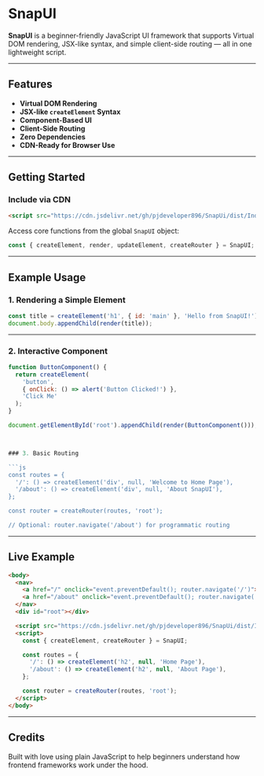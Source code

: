 
# SnapUI

**SnapUI** is a beginner-friendly JavaScript UI framework that supports Virtual DOM rendering, JSX-like syntax, and simple client-side routing — all in one lightweight script.

---

## Features

- **Virtual DOM Rendering**
- **JSX-like `createElement` Syntax**
- **Component-Based UI**
- **Client-Side Routing**
- **Zero Dependencies**
- **CDN-Ready for Browser Use**

---

## Getting Started

### Include via CDN

```html
<script src="https://cdn.jsdelivr.net/gh/pjdeveloper896/SnapUi/dist/Index.js"></script>
````

Access core functions from the global `SnapUI` object:

```js
const { createElement, render, updateElement, createRouter } = SnapUI;
```

---

## Example Usage

### 1. Rendering a Simple Element

```js
const title = createElement('h1', { id: 'main' }, 'Hello from SnapUI!');
document.body.appendChild(render(title));
```

---

### 2. Interactive Component

```js
function ButtonComponent() {
  return createElement(
    'button',
    { onClick: () => alert('Button Clicked!') },
    'Click Me'
  );
}

document.getElementById('root').appendChild(render(ButtonComponent()));



### 3. Basic Routing

```js
const routes = {
  '/': () => createElement('div', null, 'Welcome to Home Page'),
  '/about': () => createElement('div', null, 'About SnapUI'),
};

const router = createRouter(routes, 'root');

// Optional: router.navigate('/about') for programmatic routing
```

---

## Live Example

```html
<body>
  <nav>
    <a href="/" onclick="event.preventDefault(); router.navigate('/')">Home</a>
    <a href="/about" onclick="event.preventDefault(); router.navigate('/about')">About</a>
  </nav>
  <div id="root"></div>

  <script src="https://cdn.jsdelivr.net/gh/pjdeveloper896/SnapUi/dist/Index.js"></script>
  <script>
    const { createElement, createRouter } = SnapUI;

    const routes = {
      '/': () => createElement('h2', null, 'Home Page'),
      '/about': () => createElement('h2', null, 'About Page'),
    };

    const router = createRouter(routes, 'root');
  </script>
</body>
```

---

## Credits

Built with love using plain JavaScript to help beginners understand how frontend frameworks work under the hood.

```
